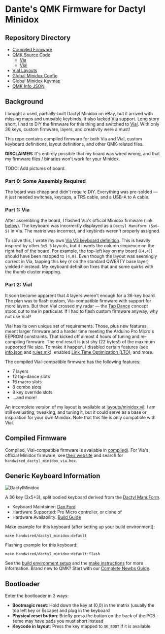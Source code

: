 # Dante's QMK Firmware for Dactyl Minidox
## Repository Directory
- [Compiled Firmware](./compiled/)
- [QMK Source Code](./keymaps/)
  - [Via](./keymaps/via/)
  - [Vial](./keymaps/vial/)
- [Vial Layouts](./layouts/)
- [Global Minidox Config](./config.h)
- [Global Minidox Keymap](./dactyl_minidox.c)
- [QMK Info JSON](./info.json)

## Background
I bought a used, partially-built Dactyl Minidox on eBay, but it arrived with missing maps and unusable keybinds. It also lacked [Via](https://usevia.app/) support. Long story short, I had to DIY the firmware for this thing and switched to [Vial](https://get.vial.today/). With only 36 keys, custom firmware, layers, and creativity were a must!

This repo contains compiled firmware for both Via and Vial, custom keyboard definitions, layout definitions, and other QMK-related files.

**DISCLAIMER:** It's entirely possible that my board was wired wrong, and that my firmware files / binaries won't work for your Minidox.

TODO: Add pictures of board.

### Part 0: Some Assembly Required
The board was cheap and didn't require DIY. Everything was pre-solded — it just needed switches, keycaps, a TRS cable, and a USB-A to A cable.

### Part 1: Via
After assembling the board, I flashed Via's official Minidox firmware (link [below](#compiled-firmware)). The keyboard was incorrectly displayed as a `Dactyl Manuform (5x6-5)` in Via. The matrix was incorrect, and keybinds weren't properly assigned.

To solve this, I wrote my own [Via V3 keyboard definition](./keymaps/via/definition.json). This is heavily inspired by other `3x5_3` layouts, but it inverts the column sequence on the right half of the board. For example, the top-left key on my board (`[4,4]`) should have been mapped to `[4,0]`. Even though the layout was seemingly correct in Via, tapping this key (`Y` on the standard QWERTY base layer) yielded `P` instead. My keyboard definition fixes that and some quirks with the thumb cluster mapping.

### Part 2: Vial
It soon became apparent that 4 layers weren't enough for a 36-key board. The plan was to flash custom, Via-compatible firmware with support for more layers. But then Vial crossed my radar — the [Tap Dance](https://docs.qmk.fm/features/tap_dance) concept stood out to me in particular. If I had to flash custom firmware anyway, why not use Vial?

Vial has its own unique set of requirements. Those, plus new features, meant larger firmware and a harder time meeting the Arduino Pro Micro's EEPROM constraints. That kicked off almost 4 hours of tuning and re-compiling firmware. The end result is just shy (22 bytes!) of the maximum supported file size. To make it happen, I disabled certain features (see [info.json](./info.json) and [rules.mk](./keymaps/vial/rules.mk)), enabled [Link Time Optimization (LTO)](https://gcc.gnu.org/wiki/LinkTimeOptimization), and more.

The compiled Vial-compatible firmware has the following features:
- 7 layers
- 12 tap-dance slots
- 16 macro slots
- 8 combo slots
- 8 key override slots
- ...and more!

An incomplete version of my layout is available at [layouts/minidox.vil](layouts/minidox.vil). I am still evaluating, tweaking, and tuning it, but it could serve as a base or inspiration for your own Minidox. Note that this file is only compatible with Vial.

## Compiled Firmware
Compiled, Vial-compatible firmware is available in [compiled/](./compiled/). For Via's official Minidox firmware, see [their website](https://www.caniusevia.com/docs/download_firmware) and search for `handwired_dactyl_minidox_via.hex`.

## Generic Keyboard Information
![DactylMinidox](https://i.imgur.com/PqjgeRfh.jpg)

A 36 key (3x5+3), split bodied keyboard derived from the [Dactyl ManuForm](/keyboards/handwired/dactyl_manuform/).

* Keyboard Maintainer: [Dan Ford](https://github.com/dlford)
* Hardware Supported: Pro Micro controller, or clone of
* Hardware Availability: [Build Guide](https://www.dlford.io/keyboard-build-guide-per-key-rgb-leds/)

Make example for this keyboard (after setting up your build environment):

    make handwired/dactyl_minidox:default

Flashing example for this keyboard:

    make handwired/dactyl_minidox:default:flash

See the [build environment setup](https://docs.qmk.fm/#/getting_started_build_tools) and the [make instructions](https://docs.qmk.fm/#/getting_started_make_guide) for more information. Brand new to QMK? Start with our [Complete Newbs Guide](https://docs.qmk.fm/#/newbs).

## Bootloader
Enter the bootloader in 3 ways:

* **Bootmagic reset**: Hold down the key at (0,0) in the matrix (usually the top left key or Escape) and plug in the keyboard
* **Physical reset button**: Briefly press the button on the back of the PCB - some may have pads you must short instead
* **Keycode in layout**: Press the key mapped to `QK_BOOT` if it is available
